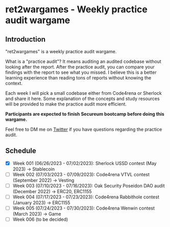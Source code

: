 # ret2wargames - Weekly practice audit wargame

## Introduction

"ret2wargames" is a weekly practice audit wargame.

What is a "practice audit"? It means auditing an audited codebase without looking after the report. After the practice audit, you can compare your findings with the report to see what you missed. I believe this is a better learning experience than reading tons of reports without knowing the context.

Each week I will pick a small codebase either from Code4rena or Sherlock and share it here. Some explanation of the concepts and study resources will be provided to make the practice audit more efficient.

**Participants are expected to finish Secureum bootcamp before doing this wargame.**

Feel free to DM me on [Twitter](https://twitter.com/ret2basic) if you have questions regarding the practice audit.

## Schedule

- [x] Week 001 (06/26/2023 - 07/02/2023): Sherlock USSD contest (May 2023) -> Stablecoin
- [ ] Week 002 (07/03/2023 - 07/09/2023): Code4rena VTVL contest (September 2022) -> Vesting
- [ ] Week 003 (07/10/2023 - 07/16/2023): Oak Security Poseidon DAO audit (December 2022) -> ERC20, ERC1155 
- [ ] Week 004 (07/17/2023 - 07/23/2023): Code4rena Rabbithole contest (January 2023) -> ERC1155
- [ ] Week 005 (07/24/2023 - 07/30/2023): Code4rena Wenwin contest (March 2023) -> Game
- [ ] Week 006 (to be decided)
